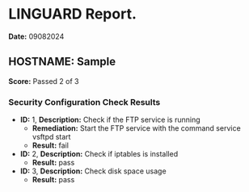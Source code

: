 # LINGUARD Report.
**Date:** 09082024

## HOSTNAME: Sample

**Score:** Passed 2 of 3

### Security Configuration Check Results
- **ID:** 1, **Description:** Check if the FTP service is running
  - **Remediation:** Start the FTP service with the command service vsftpd start
  - **Result:** fail
- **ID:** 2, **Description:** Check if iptables is installed
  - **Result:** pass
- **ID:** 3, **Description:** Check disk space usage
  - **Result:** pass
